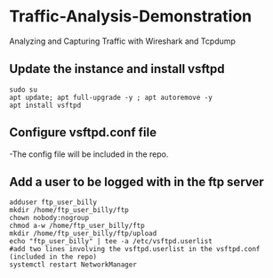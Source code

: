 # Traffic-Analysis-Demonstration
Analyzing and Capturing Traffic with Wireshark and Tcpdump


## Update the instance and install vsftpd
    sudo su
    apt update; apt full-upgrade -y ; apt autoremove -y
    apt install vsftpd

## Configure vsftpd.conf file

  -The config file will be included in the repo.

## Add a user to be logged with in the ftp server

    adduser ftp_user_billy
    mkdir /home/ftp_user_billy/ftp
    chown nobody:nogroup
    chmod a-w /home/ftp_user_billy/ftp
    mkdir /home/ftp_user_billy/ftp/upload
    echo "ftp_user_billy" | tee -a /etc/vsftpd.userlist
    #add two lines involving the vsftpd.userlist in the vsftpd.conf (included in the repo)
    systemctl restart NetworkManager

